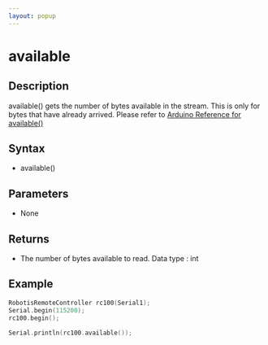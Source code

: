 ```yaml
---
layout: popup
---
```


# available

## Description

available() gets the number of bytes available in the stream. This is only for bytes that have already arrived.
Please refer to [Arduino Reference for available()](https://www.arduino.cc/en/Reference/StreamAvailable)

## Syntax

- available()

## Parameters

- None

## Returns

- The number of bytes available to read. Data type : int

## Example

```c++
RobotisRemoteController rc100(Serial1);
Serial.begin(115200);
rc100.begin();

Serial.println(rc100.available());
```
